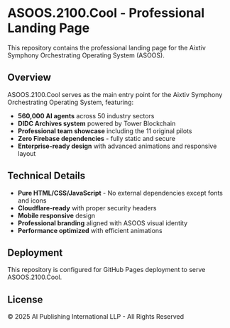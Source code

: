 # ASOOS.2100.Cool - Professional Landing Page

This repository contains the professional landing page for the Aixtiv Symphony Orchestrating Operating System (ASOOS).

## Overview

ASOOS.2100.Cool serves as the main entry point for the Aixtiv Symphony Orchestrating Operating System, featuring:

- **560,000 AI agents** across 50 industry sectors
- **DIDC Archives system** powered by Tower Blockchain
- **Professional team showcase** including the 11 original pilots
- **Zero Firebase dependencies** - fully static and secure
- **Enterprise-ready design** with advanced animations and responsive layout

## Technical Details

- **Pure HTML/CSS/JavaScript** - No external dependencies except fonts and icons
- **Cloudflare-ready** with proper security headers
- **Mobile responsive** design
- **Professional branding** aligned with ASOOS visual identity
- **Performance optimized** with efficient animations

## Deployment

This repository is configured for GitHub Pages deployment to serve ASOOS.2100.Cool.

## License

© 2025 AI Publishing International LLP - All Rights Reserved
